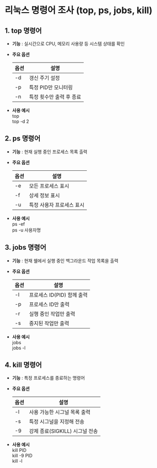 # 리눅스 명령어 조사 (top, ps, jobs, kill)

## 1. top 명령어

- **기능** : 실시간으로 CPU, 메모리 사용량 등 시스템 상태를 확인
- **주요 옵션**

  | 옵션 | 설명                  |
  |------|-----------------------|
  | -d   | 갱신 주기 설정        |
  | -p   | 특정 PID만 모니터링   |
  | -n   | 특정 횟수만 출력 후 종료 |

- **사용 예시**  
  top  
  top -d 2  


## 2. ps 명령어  

- **기능** : 현재 실행 중인 프로세스 목록 출력  
- **주요 옵션**

  | 옵션 | 설명                      |
  |------|---------------------------|
  | -e   | 모든 프로세스 표시         |
  | -f   | 상세 정보 표시             |
  | -u   | 특정 사용자 프로세스 표시  |

- **사용 예시**  
  ps -ef  
  ps -u 사용자명  


## 3. jobs 명령어  

- **기능** : 현재 쉘에서 실행 중인 백그라운드 작업 목록을 출력  
- **주요 옵션**

  | 옵션 | 설명                          |
  |------|-------------------------------|
  | -l   | 프로세스 ID(PID) 함께 출력     |
  | -p   | 프로세스 ID만 출력            |
  | -r   | 실행 중인 작업만 출력         |
  | -s   | 중지된 작업만 출력            |

- **사용 예시**  
  jobs  
  jobs -l  


## 4. kill 명령어  

- **기능** : 특정 프로세스를 종료하는 명령어  
- **주요 옵션**

  | 옵션 | 설명                            |
  |------|---------------------------------|
  | -l   | 사용 가능한 시그널 목록 출력     |
  | -s   | 특정 시그널을 지정해 전송        |
  | -9   | 강제 종료(SIGKILL) 시그널 전송  |

- **사용 예시**  
  kill PID    
  kill -9 PID    
  kill -l   
